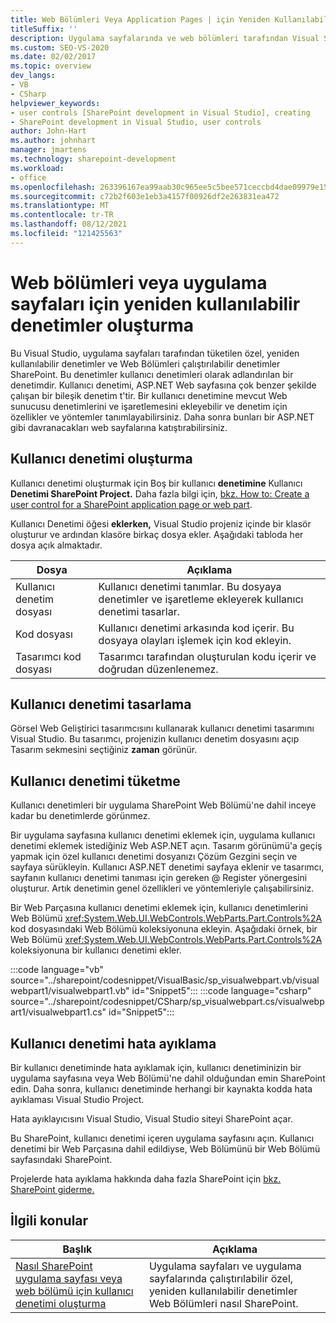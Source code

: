 ```yaml
---
title: Web Bölümleri Veya Application Pages | için Yeniden Kullanılabilir Denetimler Oluşturma Microsoft Docs
titleSuffix: ''
description: Uygulama sayfalarında ve web bölümleri tarafından Visual Studio özel, yeniden kullanılabilir denetimler (kullanıcı denetimleri) SharePoint.
ms.custom: SEO-VS-2020
ms.date: 02/02/2017
ms.topic: overview
dev_langs:
- VB
- CSharp
helpviewer_keywords:
- user controls [SharePoint development in Visual Studio], creating
- SharePoint development in Visual Studio, user controls
author: John-Hart
ms.author: johnhart
manager: jmartens
ms.technology: sharepoint-development
ms.workload:
- office
ms.openlocfilehash: 263396167ea99aab30c965ee5c5bee571ceccbd4dae09979e156374c3be554c0
ms.sourcegitcommit: c72b2f603e1eb3a4157f00926df2e263831ea472
ms.translationtype: MT
ms.contentlocale: tr-TR
ms.lasthandoff: 08/12/2021
ms.locfileid: "121425563"
---
```

# <a name="create-reusable-controls-for-web-parts-or-application-pages"></a>Web bölümleri veya uygulama sayfaları için yeniden kullanılabilir denetimler oluşturma
  Bu Visual Studio, uygulama sayfaları tarafından tüketilen özel, yeniden kullanılabilir denetimler ve Web Bölümleri çalıştırılabilir denetimler SharePoint. Bu denetimler kullanıcı denetimleri olarak adlandırılan bir denetimdir. Kullanıcı denetimi, ASP.NET Web sayfasına çok benzer şekilde çalışan bir bileşik denetim t'tir. Bir kullanıcı denetimine mevcut Web sunucusu denetimlerini ve işaretlemesini ekleyebilir ve denetim için özellikler ve yöntemler tanımlayabilirsiniz. Daha sonra bunları bir ASP.NET gibi davranacakları web sayfalarına katıştırabilirsiniz.

## <a name="create-a-user-control"></a>Kullanıcı denetimi oluşturma
 Kullanıcı denetimi oluşturmak için Boş bir kullanıcı **denetimine** Kullanıcı **Denetimi SharePoint Project.** Daha fazla bilgi için, [bkz. How to: Create a user control for a SharePoint application page or web part](../sharepoint/how-to-create-a-user-control-for-a-sharepoint-application-page-or-web-part.md).

 Kullanıcı Denetimi öğesi **eklerken,** Visual Studio projeniz içinde bir klasör oluşturur ve ardından klasöre birkaç dosya ekler. Aşağıdaki tabloda her dosya açık almaktadır.

|Dosya|Açıklama|
|----------|-----------------|
|Kullanıcı denetim dosyası|Kullanıcı denetimi tanımlar. Bu dosyaya denetimler ve işaretleme ekleyerek kullanıcı denetimi tasarlar.|
|Kod dosyası|Kullanıcı denetimi arkasında kod içerir. Bu dosyaya olayları işlemek için kod ekleyin.|
|Tasarımcı kod dosyası|Tasarımcı tarafından oluşturulan kodu içerir ve doğrudan düzenlenemez.|

## <a name="design-the-user-control"></a>Kullanıcı denetimi tasarlama
 Görsel Web Geliştirici tasarımcısını kullanarak kullanıcı denetimi tasarımını Visual Studio. Bu tasarımcı, projenizin kullanıcı denetim dosyasını açıp Tasarım sekmesini seçtiğiniz **zaman** görünür.

## <a name="consume-the-user-control"></a>Kullanıcı denetimi tüketme
 Kullanıcı denetimleri bir uygulama SharePoint Web Bölümü'ne dahil inceye kadar bu denetimlerde görünmez.

 Bir uygulama sayfasına kullanıcı denetimi eklemek için, uygulama kullanıcı denetimi eklemek istediğiniz Web ASP.NET açın. Tasarım görünümü'a geçiş yapmak için özel kullanıcı denetimi dosyanızı Çözüm Gezgini seçin ve sayfaya sürükleyin. Kullanıcı ASP.NET denetimi sayfaya eklenir ve tasarımcı, sayfanın kullanıcı denetimi tanıması için gereken @ Register yönergesini oluşturur. Artık denetimin genel özellikleri ve yöntemleriyle çalışabilirsiniz.

 Bir Web Parçasına kullanıcı denetimi eklemek için, kullanıcı denetimlerini Web Bölümü <xref:System.Web.UI.WebControls.WebParts.Part.Controls%2A> kod dosyasındaki Web Bölümü koleksiyonuna ekleyin. Aşağıdaki örnek, bir Web Bölümü <xref:System.Web.UI.WebControls.WebParts.Part.Controls%2A> koleksiyonuna bir kullanıcı denetimi ekler.

 :::code language="vb" source="../sharepoint/codesnippet/VisualBasic/sp_visualwebpart.vb/visualwebpart1/visualwebpart1.vb" id="Snippet5":::
 :::code language="csharp" source="../sharepoint/codesnippet/CSharp/sp_visualwebpart.cs/visualwebpart1/visualwebpart1.cs" id="Snippet5":::

## <a name="debug-a-user-control"></a>Kullanıcı denetimi hata ayıklama
 Bir kullanıcı denetiminde hata ayıklamak için, kullanıcı denetiminizin bir uygulama sayfasına veya Web Bölümü'ne dahil olduğundan emin SharePoint edin. Daha sonra, kullanıcı denetiminde herhangi bir kaynakta kodda hata ayıklaması Visual Studio Project.

 Hata ayıklayıcısını Visual Studio, Visual Studio siteyi SharePoint açar.

 Bu SharePoint, kullanıcı denetimi içeren uygulama sayfasını açın. Kullanıcı denetimi bir Web Parçasına dahil edildiyse, Web Bölümünü bir Web Bölümü sayfasındaki SharePoint.

 Projelerde hata ayıklama hakkında daha fazla SharePoint için [bkz. SharePoint giderme.](../sharepoint/troubleshooting-sharepoint-solutions.md)

## <a name="related-topics"></a>İlgili konular

|Başlık|Açıklama|
|-----------|-----------------|
|[Nasıl SharePoint uygulama sayfası veya web bölümü için kullanıcı denetimi oluşturma](../sharepoint/how-to-create-a-user-control-for-a-sharepoint-application-page-or-web-part.md)|Uygulama sayfaları ve uygulama sayfalarında çalıştırılabilir özel, yeniden kullanılabilir denetimler Web Bölümleri nasıl SharePoint.|
